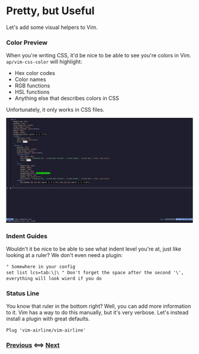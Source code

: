 # Pretty, but Useful

Let's add some visual helpers to Vim.

### Color Preview

When you're writing CSS, it'd be nice to be able to see you're colors in
Vim. `ap/vim-css-color` will highlight:
- Hex color codes
- Color names
- RGB functions
- HSL functions
- Anything else that describes colors in CSS

Unfortunately, it only works in CSS files.

![CSS Highlight](/Assets/CSSHighlight.png)

### Indent Guides

Wouldn't it be nice to be able to see what indent level you're at, just like
looking at a ruler? We don't even need a plugin:

```vim
" Somewhere in your config
set list lcs=tab:\|\ " Don't forget the space after the second '\', everything will look wierd if you do
```

### Status Line

You know that ruler in the bottom right? Well, you can add more information to
it. Vim has a way to do this manually, but it's very verbose. Let's instead
install a plugin with great defaults.

```vim
Plug 'vim-airline/vim-airline'
```

<!-- TODO: Add diagram of status line information. -->

### [Previous](/Tutorial/03_Intro_to_Plugins.md) <==> [Next](/Tutorial/05_Decreasedness_Tediousness.md)
